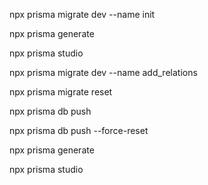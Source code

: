 npx prisma migrate dev --name init

npx prisma generate

npx prisma studio    



npx prisma migrate dev --name add_relations

npx prisma migrate reset

npx prisma db push

npx prisma db push --force-reset

npx prisma generate

npx prisma studio          